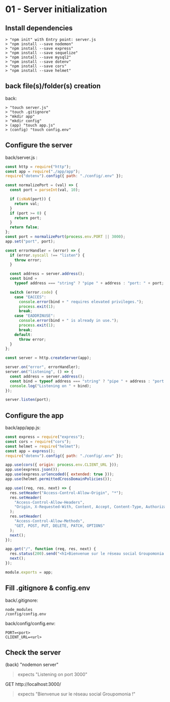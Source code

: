 # 01 - Server initialization

## Install dependencies

    > "npm init" with Entry point: server.js
    > "npm install --save nodemon"
    > "npm install --save express"
    > "npm install --save sequelize"
    > "npm install --save mysql2"
    > "npm install --save dotenv"
    > "npm install --save cors"
    > "npm install --save helmet"

## back file(s)/folder(s) creation

back:

    > "touch server.js"
    > "touch .gitignore"
    > "mkdir app"
    > "mkdir config"
    > (app) "touch app.js"
    > (config) "touch config.env"

## Configure the server

back/server.js :

```javascript
const http = require("http");
const app = require("./app/app");
require("dotenv").config({ path: "./config/.env" });

const normalizePort = (val) => {
  const port = parseInt(val, 10);

  if (isNaN(port)) {
    return val;
  }
  if (port >= 0) {
    return port;
  }
  return false;
};
const port = normalizePort(process.env.PORT || 3000);
app.set("port", port);

const errorHandler = (error) => {
  if (error.syscall !== "listen") {
    throw error;
  }

  const address = server.address();
  const bind =
    typeof address === "string" ? "pipe " + address : "port: " + port;

  switch (error.code) {
    case "EACCES":
      console.error(bind + " requires elevated privileges.");
      process.exit(1);
      break;
    case "EADDRINUSE":
      console.error(bind + " is already in use.");
      process.exit(1);
      break;
    default:
      throw error;
  }
};

const server = http.createServer(app);

server.on("error", errorHandler);
server.on("listening", () => {
  const address = server.address();
  const bind = typeof address === "string" ? "pipe " + address : "port " + port;
  console.log("Listening on " + bind);
});

server.listen(port);
```

## Configure the app

back/app/app.js:

```javascript
const express = require("express");
const cors = require("cors");
const helmet = require("helmet");
const app = express();
require("dotenv").config({ path: "./config/.env" });

app.use(cors({ origin: process.env.CLIENT_URL }));
app.use(express.json());
app.use(express.urlencoded({ extended: true }));
app.use(helmet.permittedCrossDomainPolicies());

app.use((req, res, next) => {
  res.setHeader("Access-Control-Allow-Origin", "*");
  res.setHeader(
    "Access-Control-Allow-Headers",
    "Origin, X-Requested-With, Content, Accept, Content-Type, Authorization"
  );
  res.setHeader(
    "Access-Control-Allow-Methods",
    "GET, POST, PUT, DELETE, PATCH, OPTIONS"
  );
  next();
});

app.get("/", function (req, res, next) {
  res.status(200).send("<h1>Bienvenue sur le réseau social Groupomonia !</h1>");
  next();
});

module.exports = app;
```

## Fill .gitignore & config.env

back/.gitignore:

```
node_modules
/config/config.env
```

back/config/config.env:

```
PORT=<port>
CLIENT_URL=<url>
```

## Check the server

(back) "nodemon server"

> expects "Listening on port 3000"

GET http://localhost:3000/

> expects "Bienvenue sur le réseau social Groupomonia !"
